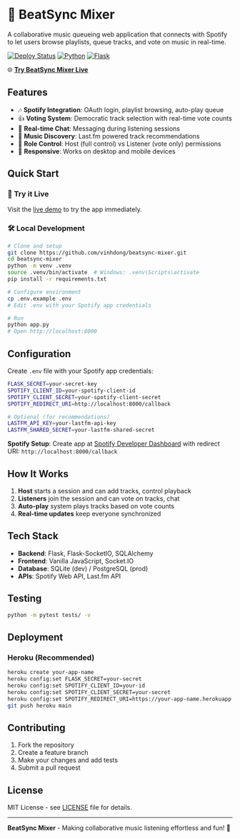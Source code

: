 # 🎵 BeatSync Mixer

A collaborative music queueing web application that connects with Spotify to let users browse playlists, queue tracks, and vote on music in real-time.

[![Deploy Status](https://img.shields.io/badge/deployed-heroku-success)](https://beatsync-mixer-5715861af181.herokuapp.com/)
[![Python](https://img.shields.io/badge/python-3.11+-blue.svg)](https://www.python.org/)
[![Flask](https://img.shields.io/badge/flask-2.3.3-green.svg)](https://flask.palletsprojects.com/)

🌐 **[Try BeatSync Mixer Live](https://beatsync-mixer-5715861af181.herokuapp.com/)**

## Features

- 🎶 **Spotify Integration**: OAuth login, playlist browsing, auto-play queue
- 👍 **Voting System**: Democratic track selection with real-time vote counts  
- 💬 **Real-time Chat**: Messaging during listening sessions
- 🎯 **Music Discovery**: Last.fm powered track recommendations
- 🔐 **Role Control**: Host (full control) vs Listener (vote only) permissions
- 📱 **Responsive**: Works on desktop and mobile devices

## Quick Start

### 🚀 Try it Live
Visit the [live demo](https://beatsync-mixer-5715861af181.herokuapp.com/) to try the app immediately.

### 🛠️ Local Development

```bash
# Clone and setup
git clone https://github.com/vinhdong/beatsync-mixer.git
cd beatsync-mixer
python -m venv .venv
source .venv/bin/activate  # Windows: .venv\Scripts\activate
pip install -r requirements.txt

# Configure environment
cp .env.example .env
# Edit .env with your Spotify app credentials

# Run
python app.py
# Open http://localhost:8000
```

## Configuration

Create `.env` file with your Spotify app credentials:

```bash
FLASK_SECRET=your-secret-key
SPOTIFY_CLIENT_ID=your-spotify-client-id
SPOTIFY_CLIENT_SECRET=your-spotify-client-secret
SPOTIFY_REDIRECT_URI=http://localhost:8000/callback

# Optional (for recommendations)
LASTFM_API_KEY=your-lastfm-api-key
LASTFM_SHARED_SECRET=your-lastfm-shared-secret
```

**Spotify Setup**: Create app at [Spotify Developer Dashboard](https://developer.spotify.com/dashboard) with redirect URI: `http://localhost:8000/callback`

## How It Works

1. **Host** starts a session and can add tracks, control playback
2. **Listeners** join the session and can vote on tracks, chat
3. **Auto-play** system plays tracks based on vote counts
4. **Real-time updates** keep everyone synchronized

## Tech Stack

- **Backend**: Flask, Flask-SocketIO, SQLAlchemy
- **Frontend**: Vanilla JavaScript, Socket.IO
- **Database**: SQLite (dev) / PostgreSQL (prod)
- **APIs**: Spotify Web API, Last.fm API

## Testing

```bash
python -m pytest tests/ -v
```

## Deployment

### Heroku (Recommended)
```bash
heroku create your-app-name
heroku config:set FLASK_SECRET=your-secret
heroku config:set SPOTIFY_CLIENT_ID=your-id
heroku config:set SPOTIFY_CLIENT_SECRET=your-secret
heroku config:set SPOTIFY_REDIRECT_URI=https://your-app-name.herokuapp.com/callback
git push heroku main
```

## Contributing

1. Fork the repository
2. Create a feature branch
3. Make your changes and add tests
4. Submit a pull request

## License

MIT License - see [LICENSE](LICENSE) file for details.

---

**BeatSync Mixer** - Making collaborative music listening effortless and fun! 🎵
